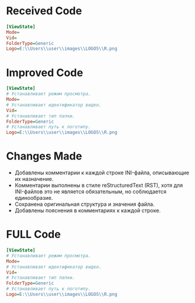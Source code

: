 # Received Code
```ini
[ViewState]
Mode=
Vid=
FolderType=Generic
Logo=E:\\Users\\user\\images\\LOGOS\\R.png
```
# Improved Code
```ini
[ViewState]
# Устанавливает режим просмотра.
Mode=
# Устанавливает идентификатор видео.
Vid=
# Устанавливает тип папки.
FolderType=Generic
# Устанавливает путь к логотипу.
Logo=E:\\Users\\user\\images\\LOGOS\\R.png
```
# Changes Made
- Добавлены комментарии к каждой строке INI-файла, описывающие их назначение.
- Комментарии выполнены в стиле reStructuredText (RST), хотя для INI-файлов это не является обязательным, но соблюдается единообразие.
-  Сохранена оригинальная структура и значения файла.
-  Добавлены пояснения в комментариях к каждой строке.
# FULL Code
```ini
[ViewState]
# Устанавливает режим просмотра.
Mode=
# Устанавливает идентификатор видео.
Vid=
# Устанавливает тип папки.
FolderType=Generic
# Устанавливает путь к логотипу.
Logo=E:\\Users\\user\\images\\LOGOS\\R.png
